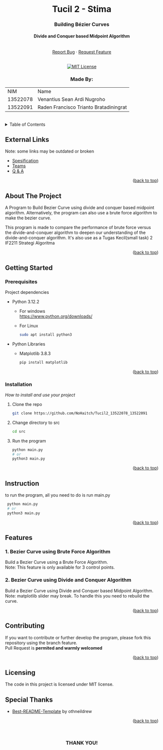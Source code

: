 <!-- Back to Top Link-->
<a name="readme-top"></a>


<br />
<div align="center">
  <h1 align="center">Tucil 2 - Stima</h1>

  <p align="center">
    <h3> Building Bézier Curves</h3>
    <h4> Divide and Conquer based Midpoint Algorithm</h4>
    <br/>
    <a href="https://github.com/NoHaitch/Tucil2_13522078_13522091/issues">Report Bug</a>
    ·
    <a href="https://github.com/NoHaitch/Tucil2_13522078_13522091/issues">Request Feature</a>
<br>
<br>

[![MIT License][license-shield]][license-url]

  </p>
</div>

<!-- CONTRIBUTOR -->
<div align="center" id="contributor">
  <strong>
    <h3>Made By:</h3>
    <table align="center">
      <tr>
        <td>NIM</td>
        <td>Name</td>
      </tr>
      <tr>
        <td>13522078</td>
        <td>Venantius Sean Ardi Nugroho</td>
      </tr>
      <tr>
        <td>13522091</td>
        <td>Raden Francisco Trianto Bratadiningrat</td>
      </tr>
    </table>
  </strong>
  <br>
</div>



<!-- TABLE OF CONTENTS -->
<details>
  <summary>Table of Contents</summary>
  <ol>
    <li>
      <a href="#about-the-project">About The Project</a>
    </li>
    <li>
      <a href="#getting-started">Getting Started</a>
      <ul>
        <li><a href="#prerequisites">Prerequisites</a></li>
        <li><a href="#installation">Installation</a></li>
        <li><a href="#instruction">Instruction</a></li>
        <li>
        <details>
          <summary><a href="#features">Features</a></summary>
          <ol>
            <li><a href="#1-bezier-curve-using-brute-force-algorithm">Brute Force Algorithm</a></li>
            <li><a href="#2-bezier-curve-using-divide-and-conquer-algorithm">Divide And Conquer</a></li>
          <ol>
        </details>
        </li>
      </ul>
    </li>
    <li><a href="#contributing">Contributing</a></li>
    <li><a href="#license">License</a></li>
    <li><a href="#special-thanks">Special Thanks</a></li>
  </ol>
</details>

## External Links

Note: some links may be outdated or broken

- [Spesification](https://github.com/NoHaitch/Tucil2_13522078_13522091/blob/main/doc/Spesifikasi%20Tugas%20Kecil%202%20Stima%202023_2024.pdf)
- [Teams](https://docs.google.com/spreadsheets/d/1l0N4GmLJvbCMuhGsU8czeN79HCFo6wrdrv2hDVWERO4/edit#gid=0)
- [Q & A](https://docs.google.com/spreadsheets/d/1egeULRNv3ZrCrRexrbi7G4GkKwi_9KGasFIPAnhODfw/edit)

<p align="right">(<a href="#readme-top">back to top</a>)</p>

<!-- ABOUT THE PROJECT -->
## About The Project

A Program to Build Bezier Curve using divide and conquer based midpoint algorithm. Alternatively, the program can also use a brute force algorithm to make the bezier curve. 

This program is made to compare the performance of brute force versus the divide-and-conquer algorithm to deepen our understanding of the divide-and-conquer algorithm. It's also use as a Tugas Kecil(small task) 2 IF2211 Strategi Algoritma 

<p align="right">(<a href="#readme-top">back to top</a>)</p>


<!-- GETTING STARTED -->
## Getting Started

### Prerequisites

Project dependencies  


* Python 3.12.2
  - For windows    
     https://www.python.org/downloads/  

  - For Linux
    ```sh
    sudo apt install python3
    ```

* Python Libraries
  - Matplotlib 3.8.3  
    ```sh
    pip install matplotlib
    ```

<p align="right">(<a href="#readme-top">back to top</a>)</p>

### Installation

_How to install and use your project_

1. Clone the repo
   ```sh
   git clone https://github.com/NoHaitch/Tucil2_13522078_13522091
   ```
2. Change directory to src  
   ```sh  
   cd src
   ```
3. Run the program
   ```sh
   python main.py
   # or
   python3 main.py
   ```


<p align="right">(<a href="#readme-top">back to top</a>)</p>

<!-- INSTURCTION -->
## Instruction
to run the program, all you need to do is run main.py
 ```sh
  python main.py
  # or
  python3 main.py
  ```


<p align="right">(<a href="#readme-top">back to top</a>)</p>

<!-- FEATURES -->
## Features

### 1. Bezier Curve using Brute Force Algorithm
Build a Bezier Curve using a Brute Force Algorithm.   
Note: This feature is only available for 3 control points.  

### 2. Bezier Curve using Divide and Conquer Algorithm
Build a Bezier Curve using Divide and Conquer based Midpoint Algorithm.  
Note: matplotlib slider may break. To handle this you need to rebuild the curve.

<p align="right">(<a href="#readme-top">back to top</a>)</p>


<!-- CONTRIBUTING -->
## Contributing

If you want to contribute or further develop the program, please fork this repository using the branch feature.  
Pull Request is **permited and warmly welcomed**

<p align="right">(<a href="#readme-top">back to top</a>)</p>



<!-- LICENSE -->
## Licensing

The code in this project is licensed under MIT license.  
<!-- Add other targeted langguage: Code dalam projek ini berada di bawah lisensi MIT. -->


<!-- SPECIAL THANKS AND/OR CREDITS -->
## Special Thanks
- [Best-README-Template](https://github.com/othneildrew/Best-README-Template) by othneildrew

<p align="right">(<a href="#readme-top">back to top</a>)</p>

<br>
<h3 align="center"> THANK YOU! </h3>

<!-- MARKDOWN LINKS & IMAGES -->
<!-- https://www.markdownguide.org/basic-syntax/#reference-style-links -->
[issues-url]: https://github.com/NoHaitch/Tucil2_13522078_13522091/issues
[license-shield]: https://img.shields.io/github/license/othneildrew/Best-README-Template.svg?style=for-the-badge
[license-url]: https://github.com/NoHaitch/Tucil2_13522078_13522091/blob/main/LICENSE
